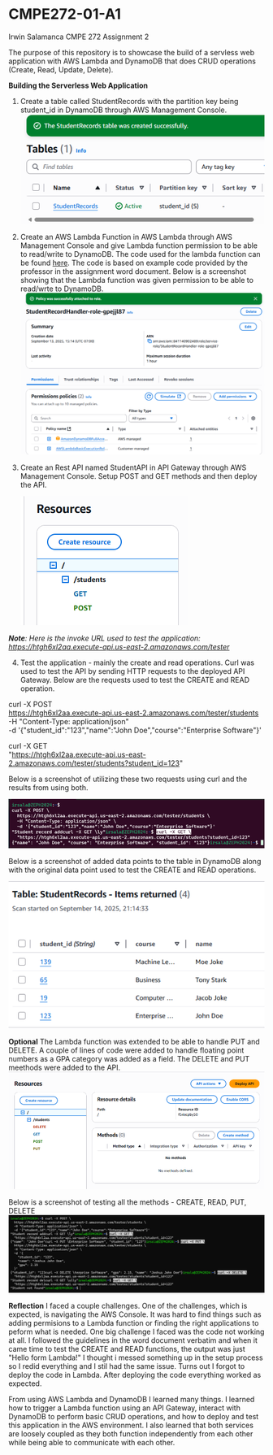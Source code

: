 # CMPE272-01-A1
Irwin Salamanca CMPE 272 Assignment 2

The purpose of this repository is to showcase the build of a servless web application with AWS Lambda and DynamoDB that does CRUD operations (Create, Read, Update, Delete).


**Building the Serverless Web Application**
1. Create a table called StudentRecords with the partition key being student_id in DynamoDB through AWS Management Console.
   ![Alt text](screenshots/1.png)
   
2. Create an AWS Lambda Function in AWS Lambda through AWS Management Console and give Lambda function permission to be able to read/write to DynamoDB. The code used for the lambda function can be found [here](./lambda_function.py). The code is based on example code provided by the professor in the assignment word document. Below is a screenshot showing that the Lambda function was given permission to be able to read/wrte to DynamoDB.
   ![Alt text](screenshots/2.png)
   
3. Create an Rest API named StudentAPI in API Gateway through AWS Management Console. Setup POST and GET methods and then deploy the API.
   
   ![Alt text](screenshots/3.png)

_***Note**: Here is the invoke URL used to test the application: https://htgh6xl2aa.execute-api.us-east-2.amazonaws.com/tester*_


4. Test the application - mainly the create and read operations. Curl was used to test the API by sending HTTP requests to the deployed API Gateway. Below are the requests used to test the CREATE and READ operation.

curl -X POST \
  https://htgh6xl2aa.execute-api.us-east-2.amazonaws.com/tester/students \
  -H "Content-Type: application/json" \
  -d '{"student_id":"123","name":"John Doe","course":"Enterprise Software"}'


curl -X GET \
  "https://htgh6xl2aa.execute-api.us-east-2.amazonaws.com/tester/students?student_id=123"


Below is a screenshot of utilizing these two requests using curl and the results from using both. 

   ![Alt text](screenshots/4.png)

Below is a screenshot of added data points to the table in DynamoDB along with the original data point used to test the CREATE and READ operations.

   ![Alt text](screenshots/7.png)
   
**Optional**
The Lambda function was extended to be able to handle PUT and DELETE. A couple of lines of code were added to handle floating point numbers as a GPA category was added as a field. The DELETE and PUT meethods were added to the API.  
![Alt text](screenshots/5.png)

Below is a screenshot of testing all the methods - CREATE, READ, PUT, DELETE
![Alt text](screenshots/6.png)


**Reflection**
I faced a couple challenges. One of the challenges, which is expected, is navigating the AWS Console. It was hard to find things such as adding permisions to a Lambda function or finding the right applications to peform what is needed. One big challenge I faced was the code not working at all. I followed the guidelines in the word document verbatim and when it came time to test the CREATE and READ functions, the output was just "Hello form Lambda!" I thought i messed something up in the setup process so I redid everything and I stil had the same issue. Turns out I forgot to deploy the code in Lambda. After deploying the code everything worked as expected. 

From using AWS Lambda and DynamoDB I learned many things. I learned how to trigger a Lambda function using an API Gateway, interact with DynamoDB to perform basic CRUD operations, and how to deploy and test this application in the AWS environment. I also learned that both services are loosely coupled as they both function independently from each other while being able to communicate with each other. 

